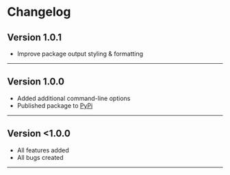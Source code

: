 # Changelog  

## Version 1.0.1   

  * Improve package output styling & formatting   

--------------------------------  

## Version 1.0.0  

  * Added additional command-line options  
  * Published package to [PyPi](https://pypi.org/project/UDTherapy/)  

--------------------------------  

## Version <1.0.0  

  * All features added  
  * All bugs created  

--------------------------------  
